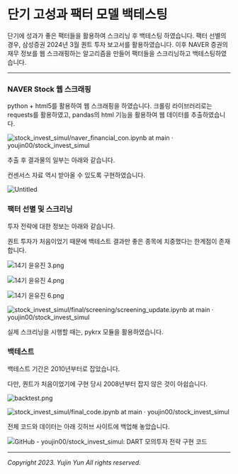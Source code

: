 # 단기 고성과 팩터 모델 백테스팅

단기에 성과가 좋은 팩터들을 활용하여 스크리닝 후 백테스팅 하였습니다. 팩터 선별의 경우, 삼성증권 2024년 3월 퀀트 투자 보고서를 활용하였습니다. 이후 NAVER 증권의 재무 정보를 웹 스크래핑하는 알고리즘을 만들어 팩터들을 스크리닝하고 백테스팅하였습니다.

---

### **NAVER Stock 웹 스크래핑**

python + html5를 활용하여 웹 스크래핑을 하였습니다. 크롤링 라이브러리로는 requests를 활용하였고, pandas의 html 기능을 활용하여 웹 데이터를 추출하였습니다. 

![stock_invest_simul/naver_financial_con.ipynb at main · youjin00/stock_invest_simul](https://github.com/youjin00/stock_invest_simul/blob/main/naver_financial_con.ipynb)

추출 후 결과물의 일부는 아래와 같습니다. 

컨센서스 자료 역시 받아올 수 있도록 구현하였습니다. 

![Untitled](https://prod-files-secure.s3.us-west-2.amazonaws.com/60c516c3-f4f5-4664-a9b3-c5fdfce32594/382d9196-6f87-4398-affc-883d4cc1de61/Untitled.png)

### **팩터 선별 및 스크리닝**

투자 전략에 대한 정보는 아래와 같습니다. 

퀀트 투자가 처음이었기 때문에 백테스트 결과만 좋은 종목에 치중했다는 한계점이 존재합니다. 

![14기 윤유진 3.png](https://prod-files-secure.s3.us-west-2.amazonaws.com/60c516c3-f4f5-4664-a9b3-c5fdfce32594/bde3f2ee-ac2f-49dc-8f39-63e19c61e727/14%E1%84%80%E1%85%B5_%E1%84%8B%E1%85%B2%E1%86%AB%E1%84%8B%E1%85%B2%E1%84%8C%E1%85%B5%E1%86%AB_3.png)

![14기 윤유진 4.png](https://prod-files-secure.s3.us-west-2.amazonaws.com/60c516c3-f4f5-4664-a9b3-c5fdfce32594/42d679fa-bd46-429d-b068-7b7ab0ff7af6/14%E1%84%80%E1%85%B5_%E1%84%8B%E1%85%B2%E1%86%AB%E1%84%8B%E1%85%B2%E1%84%8C%E1%85%B5%E1%86%AB_4.png)

![14기 윤유진 6.png](https://prod-files-secure.s3.us-west-2.amazonaws.com/60c516c3-f4f5-4664-a9b3-c5fdfce32594/11a8f543-a28b-4494-98ce-12741d21f77d/14%E1%84%80%E1%85%B5_%E1%84%8B%E1%85%B2%E1%86%AB%E1%84%8B%E1%85%B2%E1%84%8C%E1%85%B5%E1%86%AB_6.png)

![stock_invest_simul/final/screening/screening_update.ipynb at main · youjin00/stock_invest_simul](https://github.com/youjin00/stock_invest_simul/blob/main/final/screening/screening_update.ipynb)

실제 스크리닝을 시행할 때는, pykrx 모듈을 활용하였습니다.

### **백테스트**

백테스트 기간은 2010년부터로 잡았습니다. 

다만, 퀀트가 처음이었기에 구현 당시 2008년부터 잡지 않은 것이 아쉽습니다. 

![backtest.png](https://prod-files-secure.s3.us-west-2.amazonaws.com/60c516c3-f4f5-4664-a9b3-c5fdfce32594/7d2ca0bd-b294-4a56-bc9a-d1cd4428217d/backtest.png)

![stock_invest_simul/final_code.ipynb at main · youjin00/stock_invest_simul](https://github.com/youjin00/stock_invest_simul/blob/main/final_code.ipynb)

전체 코드와 데이터는 아래 깃허브 사이트에 백업해 놓았습니다.

![GitHub - youjin00/stock_invest_simul: DART 모의투자 전략 구현 코드](https://github.com/youjin00/stock_invest_simul/tree/main)

---

*Copyright 2023. Yujin Yun All rights reserved.*

